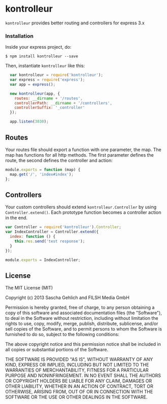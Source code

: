 kontrolleur
===========

`kontrolleur` provides better routing and controllers for express 3.x

### Installation

Inside your express project, do:

`$ npm install kontrolleur --save`

Then, instantiate `kontrolleur` like this:

```js
  var kontrolleur = require('kontrolleur');
  var express = require('express');
  var app = express();

  new kontrolleur(app, {
    routes: __dirname + '/routes',
    controllerPath: __dirname + '/controllers',
    controllerSuffix: '_controller'
  });

  app.listen(3030);
```

## Routes

Your routes file should export a function with one parameter, the map. The map has functions for all http methods. The first parameter defines the route, the second
defines the controller and action:

```js
module.exports = function (map) {
  map.get('/', 'index#index');
};
```

## Controllers

Your custom controllers should extend `kontrolleur.Controller` by using `Controller.extend()`. Each prototype function becomes a controller action in the end.

```js
var Controller = require('kontrolleur').Controller;
var IndexController = Controller.extend({
  index: function () {
    this.res.send('test response');
  }
});

module.exports = IndexController;
```

## License

The MIT License (MIT)

Copyright (c) 2013 Sascha Gehlich and FILSH Media GmbH

Permission is hereby granted, free of charge, to any person obtaining a copy of this software and associated documentation files (the "Software"), to deal in the Software without restriction, including without limitation the rights to use, copy, modify, merge, publish, distribute, sublicense, and/or sell copies of the Software, and to permit persons to whom the Software is furnished to do so, subject to the following conditions:

The above copyright notice and this permission notice shall be included in all copies or substantial portions of the Software.

THE SOFTWARE IS PROVIDED "AS IS", WITHOUT WARRANTY OF ANY KIND, EXPRESS OR IMPLIED, INCLUDING BUT NOT LIMITED TO THE WARRANTIES OF MERCHANTABILITY, FITNESS FOR A PARTICULAR PURPOSE AND NONINFRINGEMENT. IN NO EVENT SHALL THE AUTHORS OR COPYRIGHT HOLDERS BE LIABLE FOR ANY CLAIM, DAMAGES OR OTHER LIABILITY, WHETHER IN AN ACTION OF CONTRACT, TORT OR OTHERWISE, ARISING FROM, OUT OF OR IN CONNECTION WITH THE SOFTWARE OR THE USE OR OTHER DEALINGS IN THE SOFTWARE.
